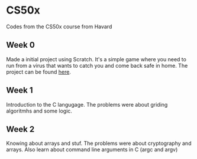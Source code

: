 # CS50x
Codes from the CS50x course from Havard

## Week 0 
Made a initial project using Scratch. It's a simple game where you need to run from a virus that wants to catch you and come back safe in home. The project can be found 
<a href="https://scratch.mit.edu/projects/386352983/" target="_blank">here</a>.

## Week 1 
Introduction to the C langugage. The problems were about griding algoritmhs and some logic. 

## Week 2
Knowing about arrays and stuf. The problems were about cryptography and arrays. Also learn about command line arguments in C (argc and argv)
